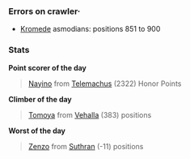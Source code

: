 ### Errors on crawler·
- [Kromede](/#/ranking/Kromede) asmodians: positions 851 to 900


### Stats

**Point scorer of the day**
>[Nayino](/#/character/Telemachus/344968) from [Telemachus](/#/ranking/Telemachus)  (2322) Honor Points


**Climber of the day**
>[Tomoya](/#/character/Vehalla/505551) from [Vehalla](/#/ranking/Vehalla)  (383) positions


**Worst of the day**
>[Zenzo](/#/character/Suthran/872993) from [Suthran](/#/ranking/Suthran)  (-11) positions



